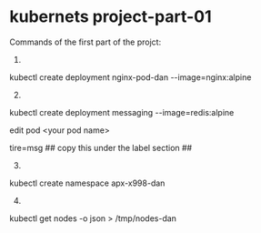 # kubernets project-part-01
Commands of the first part of the projct:

1.
kubectl create deployment nginx-pod-dan --image=nginx:alpine

2.
kubectl create deployment messaging --image=redis:alpine

edit pod \<your pod name\>
  
tire=msg          ## copy this under the label section ##

3.
kubectl create namespace apx-x998-dan

4.
kubectl get nodes -o json > /tmp/nodes-dan
